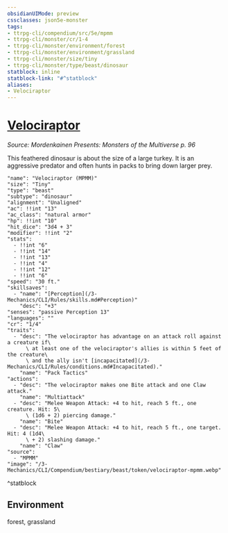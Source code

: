 ```yaml
---
obsidianUIMode: preview
cssclasses: json5e-monster
tags:
- ttrpg-cli/compendium/src/5e/mpmm
- ttrpg-cli/monster/cr/1-4
- ttrpg-cli/monster/environment/forest
- ttrpg-cli/monster/environment/grassland
- ttrpg-cli/monster/size/tiny
- ttrpg-cli/monster/type/beast/dinosaur
statblock: inline
statblock-link: "#^statblock"
aliases:
- Velociraptor
---
```

# [Velociraptor](3-Mechanics\CLI\Compendium\bestiary\beast/velociraptor-mpmm.md)
*Source: Mordenkainen Presents: Monsters of the Multiverse p. 96*  

This feathered dinosaur is about the size of a large turkey. It is an aggressive predator and often hunts in packs to bring down larger prey.

```statblock
"name": "Velociraptor (MPMM)"
"size": "Tiny"
"type": "beast"
"subtype": "dinosaur"
"alignment": "Unaligned"
"ac": !!int "13"
"ac_class": "natural armor"
"hp": !!int "10"
"hit_dice": "3d4 + 3"
"modifier": !!int "2"
"stats":
  - !!int "6"
  - !!int "14"
  - !!int "13"
  - !!int "4"
  - !!int "12"
  - !!int "6"
"speed": "30 ft."
"skillsaves":
  - "name": "[Perception](/3-Mechanics/CLI/Rules/skills.md#Perception)"
    "desc": "+3"
"senses": "passive Perception 13"
"languages": ""
"cr": "1/4"
"traits":
  - "desc": "The velociraptor has advantage on an attack roll against a creature if\
      \ at least one of the velociraptor's allies is within 5 feet of the creature\
      \ and the ally isn't [incapacitated](/3-Mechanics/CLI/Rules/conditions.md#Incapacitated)."
    "name": "Pack Tactics"
"actions":
  - "desc": "The velociraptor makes one Bite attack and one Claw attack."
    "name": "Multiattack"
  - "desc": "Melee Weapon Attack: +4 to hit, reach 5 ft., one creature. Hit: 5\
      \ (1d6 + 2) piercing damage."
    "name": "Bite"
  - "desc": "Melee Weapon Attack: +4 to hit, reach 5 ft., one target. Hit: 4 (1d4\
      \ + 2) slashing damage."
    "name": "Claw"
"source":
  - "MPMM"
"image": "/3-Mechanics/CLI/Compendium/bestiary/beast/token/velociraptor-mpmm.webp"
```
^statblock

## Environment

forest, grassland
